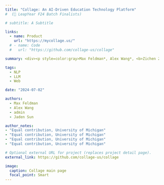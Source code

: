 ```yaml
---
title: "Collage: An AI-Driven Education Technology Platform"
#  (🤵 LeapYear F24 Batch Finalists)

# subtitle: A Subtitle

links:
  - name: Product
    url: "https://mycollage.us/"
  # - name: Code
  #   url: "https://github.com/collage-us/collage"

summary: <div><p style=color:gray>Max Feldman*, Alex Wang*, <b>Zichen Zhang</b>*, Jaden Sun*.<br></p></div>Accessible via your edu Google account, Collage is an AI-driven education platform designed to enhance academic planning and career exploration for University of Michigan students. The platform features a personalized, Pinterest-like course catalog tailored to individual academic interests and career goals, an AI advisor to assist with scheduling decisions, and a social networking system for sharing schedules and connecting with peers.

tags:
  - NLP
  - LLM
  - Web

date: "2024-07-02"

authors:
  - Max Feldman
  - Alex Wang
  - admin
  - Jaden Sun

author_notes:
- "Equal contribution, University of Michigan"
- "Equal contribution, University of Michigan"
- "Equal contribution, University of Michigan"
- "Equal contribution, University of Michigan"

# Optional external URL for project (replaces project detail page).
external_link: https://github.com/collage-us/collage

image:
  caption: Collage main page
  focal_point: Smart
---
```

